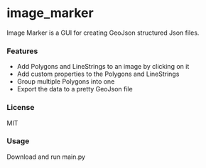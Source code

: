 # image_marker

Image Marker is a GUI for creating GeoJson structured Json files.

### Features
- Add Polygons and LineStrings to an image by clicking on it
- Add custom properties to the Polygons and LineStrings
- Group multiple Polygons into one
- Export the data to a pretty GeoJson file

### License
MIT

### Usage
Download and run main.py